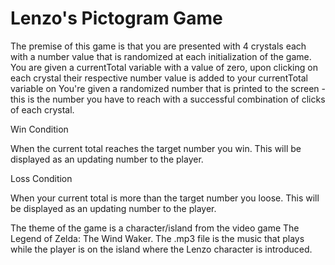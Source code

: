 # Lenzo's Pictogram Game

The premise of this game is that you are presented with 4 crystals each with a number value that is randomized at each initialization of the game. You are given a currentTotal variable with a value of zero, upon clicking on each crystal their respective number value is added to your currentTotal variable on You're given a randomized number that is printed to the screen - this is the number you have to reach with a successful combination of clicks of each crystal.

Win Condition

When the current total reaches the target number you win. This will be displayed as an updating number to the player.

Loss Condition

When your current total is more than the target number you loose. This will be displayed as an updating number to the player.

The theme of the game is a character/island from the video game The Legend of Zelda: The Wind Waker. The .mp3 file is the music that plays while the player is on the island where the Lenzo character is introduced.
